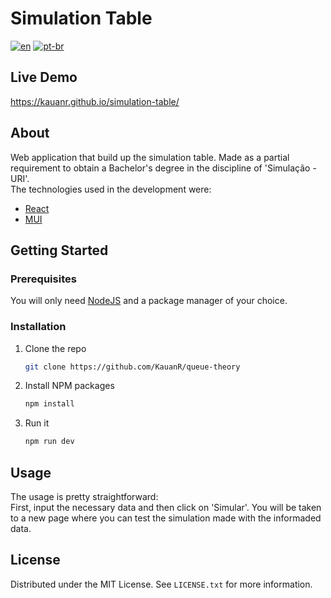 # Simulation Table
[![en](https://img.shields.io/badge/lang-en-red.svg)](https://github.com/KauanR/queue-theory/blob/main/README.md)
[![pt-br](https://img.shields.io/badge/lang-pt--br-green.svg)](https://github.com/KauanR/queue-theory/blob/main/README.pt-br.md)

## Live Demo
https://kauanr.github.io/simulation-table/

## About
Web application that build up the simulation table. Made as a partial requirement to obtain a Bachelor's degree in the discipline of 'Simulação - URI'.
<br>
The technologies used in the development were:
* [React](https://reactjs.org/)
* [MUI](https://mui.com/)


<!-- GETTING STARTED -->
## Getting Started
### Prerequisites
You will only need [NodeJS](https://nodejs.org/en/download/) and a package manager of your choice.

### Installation
1. Clone the repo
   ```sh
   git clone https://github.com/KauanR/queue-theory
   ```
2. Install NPM packages
   ```sh
   npm install
   ```
4. Run it
   ```sh
   npm run dev
   ```

<!-- USAGE EXAMPLES -->
## Usage
The usage is pretty straightforward: <br/>
First, input the necessary data and then click on 'Simular'. You will be taken to a new page where you can test the simulation made with the informaded data.

<!-- LICENSE -->
## License
Distributed under the MIT License. See `LICENSE.txt` for more information.
